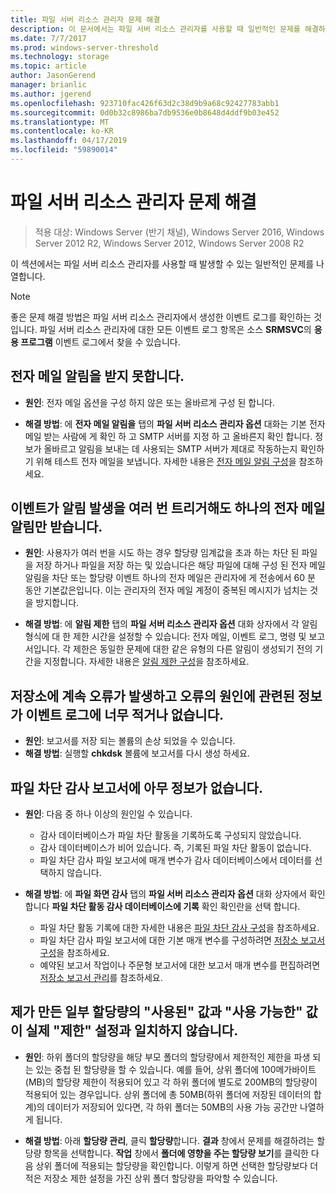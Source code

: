 ```yaml
---
title: 파일 서버 리소스 관리자 문제 해결
description: 이 문서에서는 파일 서버 리소스 관리자를 사용할 때 일반적인 문제를 해결하는 방법을 설명합니다.
ms.date: 7/7/2017
ms.prod: windows-server-threshold
ms.technology: storage
ms.topic: article
author: JasonGerend
manager: brianlic
ms.author: jgerend
ms.openlocfilehash: 923710fac426f63d2c38d9b9a68c92427783abb1
ms.sourcegitcommit: 0d0b32c8986ba7db9536e0b8648d4ddf9b03e452
ms.translationtype: MT
ms.contentlocale: ko-KR
ms.lasthandoff: 04/17/2019
ms.locfileid: "59890014"
---
```

# <a name="troubleshooting-file-server-resource-manager"></a>파일 서버 리소스 관리자 문제 해결

> 적용 대상: Windows Server (반기 채널), Windows Server 2016, Windows Server 2012 R2, Windows Server 2012, Windows Server 2008 R2

이 섹션에서는 파일 서버 리소스 관리자를 사용할 때 발생할 수 있는 일반적인 문제를 나열합니다.

> [!Note]
> 좋은 문제 해결 방법은 파일 서버 리소스 관리자에서 생성한 이벤트 로그를 확인하는 것입니다. 파일 서버 리소스 관리자에 대한 모든 이벤트 로그 항목은 소스 **SRMSVC**의 **응용 프로그램** 이벤트 로그에서 찾을 수 있습니다.

## <a name="i-am-not-receiving-e-mail-notifications"></a>전자 메일 알림을 받지 못합니다.

-   **원인**: 전자 메일 옵션을 구성 하지 않은 또는 올바르게 구성 된 합니다.

-   **해결 방법**: 에 **전자 메일 알림을** 탭의 **파일 서버 리소스 관리자 옵션** 대화는 기본 전자 메일 받는 사람에 게 확인 하 고 SMTP 서버를 지정 하 고 올바른지 확인 합니다. 정보가 올바르고 알림을 보내는 데 사용되는 SMTP 서버가 제대로 작동하는지 확인하기 위해 테스트 전자 메일을 보냅니다. 자세한 내용은 [전자 메일 알림 구성](configure-email-notifications.md)을 참조하세요.


## <a name="i-am-only-receiving-one-e-mail-notification-even-though-the-event-that-triggered-that-notification-happened-several-times-in-a-row"></a>이벤트가 알림 발생을 여러 번 트리거해도 하나의 전자 메일 알림만 받습니다.

-   **원인**: 사용자가 여러 번을 시도 하는 경우 할당량 임계값을 초과 하는 차단 된 파일을 저장 하거나 파일을 저장 하는 및 있습니다은 해당 파일에 대해 구성 된 전자 메일 알림을 차단 또는 할당량 이벤트 하나의 전자 메일은 관리자에 게 전송에서 60 분 동안  기본값은입니다. 이는 관리자의 전자 메일 계정이 중복된 메시지가 넘치는 것을 방지합니다.

-   **해결 방법**: 에 **알림 제한** 탭의 **파일 서버 리소스 관리자 옵션** 대화 상자에서 각 알림 형식에 대 한 제한 시간을 설정할 수 있습니다: 전자 메일, 이벤트 로그, 명령 및 보고서입니다. 각 제한은 동일한 문제에 대한 같은 유형의 다른 알림이 생성되기 전의 기간을 지정합니다. 자세한 내용은 [알림 제한 구성](configure-notification-limits.md)을 참조하세요.


## <a name="my-storage-reports-keep-failing-and-little-or-no-information-is-available-in-the-event-log-regarding-the-source-of-the-failure"></a>저장소에 계속 오류가 발생하고 오류의 원인에 관련된 정보가 이벤트 로그에 너무 적거나 없습니다.

-   **원인**: 보고서를 저장 되는 볼륨의 손상 되었을 수 있습니다.
-   **해결 방법**: 실행할 **chkdsk** 볼륨에 보고서를 다시 생성 하세요.

## <a name="my-file-screening-audit-reports-do-not-contain-any-information"></a>파일 차단 감사 보고서에 아무 정보가 없습니다.

-   **원인**: 다음 중 하나 이상의 원인일 수 있습니다.
    -   감사 데이터베이스가 파일 차단 활동을 기록하도록 구성되지 않았습니다.
    -   감사 데이터베이스가 비어 있습니다. 즉, 기록된 파일 차단 활동이 없습니다.
    -   파일 차단 감사 파일 보고서에 매개 변수가 감사 데이터베이스에서 데이터를 선택하지 않습니다.
    
-   **해결 방법**: 에 **파일 화면 감사** 탭의 **파일 서버 리소스 관리자 옵션** 대화 상자에서 확인 합니다 **파일 차단 활동 감사 데이터베이스에 기록** 확인 확인란을 선택 합니다.
    -   파일 차단 활동 기록에 대한 자세한 내용은 [파일 차단 감사 구성](configure-file-screen-audit.md)을 참조하세요.
    -   파일 차단 감사 파일 보고서에 대한 기본 매개 변수를 구성하려면 [저장소 보고서 구성](configure-storage-reports.md)을 참조하세요.
    -   예약된 보고서 작업이나 주문형 보고서에 대한 보고서 매개 변수를 편집하려면 [저장소 보고서 관리](storage-reports-management.md)를 참조하세요.

## <a name="the-used-and-available-values-for-some-of-the-quotas-i-have-created-do-not-correspond-to-the-actual-limit-setting"></a>제가 만든 일부 할당량의 "사용된" 값과 "사용 가능한" 값이 실제 "제한" 설정과 일치하지 않습니다.

-   **원인**: 하위 폴더의 할당량을 해당 부모 폴더의 할당량에서 제한적인 제한을 파생 되는 있는 중첩 된 할당량을 할 수 있습니다. 예를 들어, 상위 폴더에 100메가바이트(MB)의 할당량 제한이 적용되어 있고 각 하위 폴더에 별도로 200MB의 할당량이 적용되어 있는 경우입니다. 상위 폴더에 총 50MB(하위 폴더에 저장된 데이터의 합계)의 데이터가 저장되어 있다면, 각 하위 폴더는 50MB의 사용 가능 공간만 나열하게 됩니다.

-   **해결 방법**: 아래 **할당량 관리**, 클릭 **할당량**합니다. **결과** 창에서 문제를 해결하려는 할당량 항목을 선택합니다. **작업** 창에서 **폴더에 영향을 주는 할당량 보기**를 클릭한 다음 상위 폴더에 적용되는 할당량을 확인합니다. 이렇게 하면 선택한 할당량보다 더 적은 저장소 제한 설정을 가진 상위 폴더 할당량을 파악할 수 있습니다.

